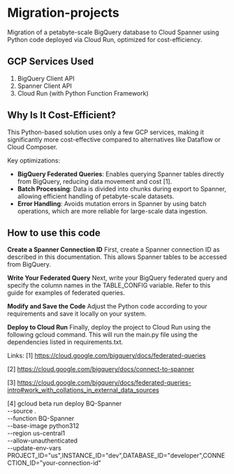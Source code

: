 # Migration-projects

Migration of a petabyte-scale BigQuery database to Cloud Spanner using Python code deployed via Cloud Run, optimized for cost-efficiency.

## GCP Services Used

1. BigQuery Client API  
2. Spanner Client API  
3. Cloud Run (with Python Function Framework)

## Why Is It Cost-Efficient?

This Python-based solution uses only a few GCP services, making it significantly more cost-effective compared to alternatives like Dataflow or Cloud Composer.

Key optimizations:
- **BigQuery Federated Queries**: Enables querying Spanner tables directly from BigQuery, reducing data movement and cost [1].
- **Batch Processing**: Data is divided into chunks during export to Spanner, allowing efficient handling of petabyte-scale datasets.
- **Error Handling**: Avoids mutation errors in Spanner by using batch operations, which are more reliable for large-scale data ingestion.

## How to use this code
**Create a Spanner Connection ID**
First, create a Spanner connection ID as described in this documentation. This allows Spanner tables to be accessed from BigQuery.

**Write Your Federated Query**
Next, write your BigQuery federated query and specify the column names in the TABLE_CONFIG variable. Refer to this guide for examples of federated queries.

**Modify and Save the Code**
Adjust the Python code according to your requirements and save it locally on your system.

**Deploy to Cloud Run**
Finally, deploy the project to Cloud Run using the following gcloud command. This will run the main.py file using the dependencies listed in requirements.txt.

Links:
[1] https://cloud.google.com/bigquery/docs/federated-queries

[2] https://cloud.google.com/bigquery/docs/connect-to-spanner

[3] https://cloud.google.com/bigquery/docs/federated-queries-intro#work_with_collations_in_external_data_sources

[4] gcloud beta run deploy BQ-Spanner \
      --source . \
      --function BQ-Spanner \
      --base-image python312 \
      --region us-central1 \
      --allow-unauthenticated \
      --update-env-vars PROJECT_ID="us",INSTANCE_ID="dev",DATABASE_ID="developer",CONNECTION_ID="your-connection-id"
